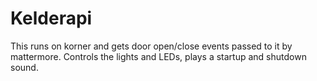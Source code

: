 # Kelderapi

This runs on korner and gets door open/close events passed to it by mattermore. Controls the lights and LEDs, plays a startup and shutdown sound.
